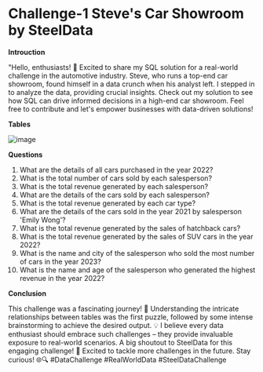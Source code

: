 # Challenge-1 Steve's Car Showroom by SteelData
**Introuction**

"Hello, enthusiasts! 👋 Excited to share my SQL solution for a real-world challenge in the automotive industry. Steve, who runs a top-end car showroom, found himself in a data crunch when his analyst left. I stepped in to analyze the data, providing crucial insights. Check out my solution to see how SQL can drive informed decisions in a high-end car showroom. Feel free to contribute and let's empower businesses with data-driven solutions!

**Tables**


![image](https://github.com/4bhijeet341/Challenge1_Steve-Car-Showroom-SteelData/assets/150332865/37dadc1d-ada0-463d-a2df-f85f18f00053)


**Questions**

1. What are the details of all cars purchased in the year 2022?
2. What is the total number of cars sold by each salesperson?
3. What is the total revenue generated by each salesperson?
4. What are the details of the cars sold by each salesperson?
5. What is the total revenue generated by each car type?
6. What are the details of the cars sold in the year 2021 by salesperson 'Emily Wong'?
7. What is the total revenue generated by the sales of hatchback cars?
8. What is the total revenue generated by the sales of SUV cars in the year 2022?
9. What is the name and city of the salesperson who sold the most number of cars in the year 2023?
10. What is the name and age of the salesperson who generated the highest revenue in the year 2022?

**Conclusion**

This challenge was a fascinating journey! 🚀 Understanding the intricate relationships between tables was the first puzzle, followed by some intense brainstorming to achieve the desired output. 💡 I believe every data enthusiast should embrace such challenges – they provide invaluable exposure to real-world scenarios. A big shoutout to SteelData for this engaging challenge! 👏 Excited to tackle more challenges in the future. Stay curious! 🌐🔍 #DataChallenge #RealWorldData #SteelDataChallenge
